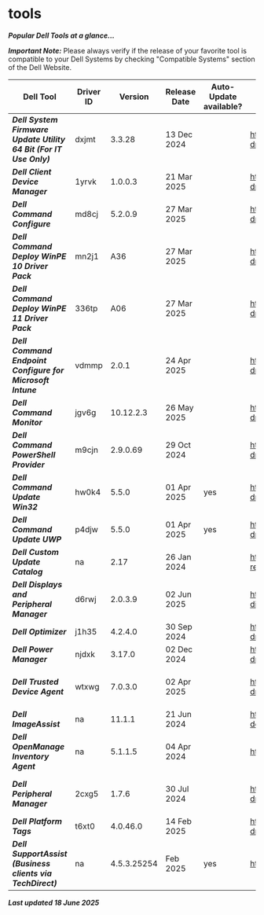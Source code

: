 # tools 

***Popular Dell Tools at a glance...*** 

 

***Important Note:*** Please always verify if the release of your favorite tool is compatible to your Dell Systems by checking "Compatible Systems" section of the Dell Website.  

 
|Dell Tool | Driver ID | Version | Release Date | Auto-Update available? | Link | Comments |
|----|----|----|----|----|----|----|
|***Dell System Firmware Update Utility 64 Bit (For IT Use Only)*** | dxjmt| 3.3.28 | 13 Dec 2024 | | https://www.dell.com/support/home/en-us/drivers/driversdetails?driverid=dxjmt |na | 
|***Dell Client Device Manager*** | 1yrvk | 1.0.0.3 | 21 Mar 2025 | | https://www.dell.com/support/home/en-us/drivers/driversdetails?driverid=1yrvk |https://www.dell.com/support/product-details/en-us/product/dell-client-device-manager/overview | 
|***Dell Command Configure*** | md8cj | 5.2.0.9 | 27 Mar 2025| | https://www.dell.com/support/home/en-us/drivers/driversdetails?driverid=md8cj|na | 
|***Dell Command Deploy WinPE 10 Driver Pack*** | mn2j1 | A36 | 27 Mar 2025 | | https://www.dell.com/support/home/en-us/drivers/driversdetails?driverid=mn2j1 | Driver Pack summary > https://www.dell.com/support/kbdoc/en-us/000108642/winpe-10-driver-pack | 
|***Dell Command Deploy WinPE 11 Driver Pack*** | 336tp| A06 | 27 Mar 2025| | https://www.dell.com/support/home/en-us/drivers/driversdetails?driverid=336tp | Driver Pack summary > https://www.dell.com/support/kbdoc/en-us/000211541/winpe-11-driver-pack | 
|***Dell Command Endpoint Configure for Microsoft Intune*** | vdmmp | 2.0.1 | 24 Apr 2025| | https://www.dell.com/support/home/en-us/drivers/driversdetails?driverid=vdmmp |na | 
|***Dell Command Monitor*** | jgv6g | 10.12.2.3| 26 May 2025 | | https://www.dell.com/support/home/en-us/drivers/driversdetails?driverid=jgv6g|na | 
|***Dell Command PowerShell Provider*** | m9cjn | 2.9.0.69| 29 Oct 2024| | https://www.dell.com/support/home/en-us/drivers/driversdetails?driverid=4m9cjn |[na](https://www.powershellgallery.com/packages/DellBIOSProvider/2.9.0) | 
|***Dell Command Update Win32*** | hw0k4 | 5.5.0 | 01 Apr 2025 | yes | https://www.dell.com/support/home/en-us/drivers/driversdetails?driverid=hw0k4|This is the last Win32 version of DCU 
|***Dell Command Update UWP*** | p4djw | 5.5.0 | 01 Apr 2025 | yes | https://www.dell.com/support/home/en-us/drivers/driversdetails?driverid=p4djw |This is the UWP version 
|***Dell Custom Update Catalog*** | na | 2.17 | 26 Jan 2024 | | https://www.dell.com/support/manuals/en-us/command-cloud-repository-manager/sa_updatecatalog_dccrm_internal_r-notes | na | 
|***Dell Displays and Peripheral Manager*** | d6rwj| 2.0.3.9| 02 Jun 2025| | https://www.dell.com/support/product-details/en-us/product/dell-display-peripheral-manager/drivers | [See Dell Display and Peripheral Manager](https://www.dell.com/support/product-details/en-us/product/dell-display-peripheral-manager/drivers) |  
|***Dell Optimizer*** | j1h35 | 4.2.4.0 | 30 Sep 2024 |  | https://www.dell.com/support/home/en-us/drivers/driversdetails?driverid=j1h35| www.dell.com/optimizer | 
|***Dell Power Manager*** | njdxk | 3.17.0 | 02 Dec 2024 | | https://www.dell.com/support/home/en-us/drivers/driversdetails?driverid=njdxk| The Dell Power Manager is now integrated into Dell Optimizer | 
|***Dell Trusted Device Agent*** | wtxwg | 7.0.3.0 | 02 Apr 2025 | | https://www.dell.com/support/home/en-us/drivers/driversdetails?driverid=wtxwg| Alternative https://www.dell.com/support/home/en-us/product-support/product/trusted-device/drivers | 
|***Dell ImageAssist*** | na | 11.1.1 | 21 Jun 2024 | | https://www.delltechnologies.com/en-us/services/support-deployment-technologies/image-assist.htm | na | 
|***Dell OpenManage Inventory Agent*** | na | 5.1.1.5 | 04 Apr 2024 | | https://downloads.dell.com/FOLDER11461293M/1/DSIAPC_5.1.1.5.msi |  | 
|***Dell Peripheral Manager*** | 2cxg5 | 1.7.6 | 30 Jul 2024 | | https://www.dell.com/support/home/en-us/drivers/driversdetails?driverid=2cxg5 | Alternative link https://www.dell.com/support/home/en-us/product-support/product/dell-peripheral-manager/drivers | 
|***Dell Platform Tags*** | t6xt0| 4.0.46.0 | 14 Feb 2025 | | https://www.dell.com/support/home/en-us/drivers/driversdetails?driverid=t6xt0 | na | 
|***Dell SupportAssist (Business clients via TechDirect)*** | na | 4.5.3.25254 | Feb 2025 | yes | https://tdm.dell.com/portal/ | na | 
 


***Last updated 18 June 2025*** 
